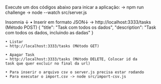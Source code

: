 Execute um dos códigos abaixo para inicar a aplicação:
    -> npm run challenge
    -> node --watch src/server.js

Insomnia ↓
    • Inserir em formato JSON↓
    → http://localhost:3333/tasks (Método POST)
        {
        "title": "Task com todos os dados",
        "description": "Task com todos os dados, incluindo as dadas"
        }

    • Listar
    → http://localhost:3333/tasks (Método GET)

    • Apagar Task
    → http://localhost:3333/tasks (Método DELETE, Colocar id da
    task que quer excluir no final da url)

    • Para inserir o arquivo csv o server.js precisa estar rodando
    • Para executar o import.csv -> node src/import-csv.js   